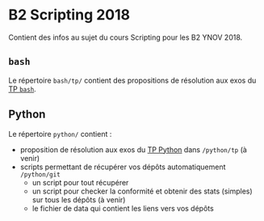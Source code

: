# B2 Scripting 2018

Contient des infos au sujet du cours Scripting pour les B2 YNOV 2018.

## `bash`

Le répertoire `bash/tp/` contient des propositions de résolution aux exos du [TP `bash`](https://gist.github.com/It4lik/db4e7cdf2d6fbc959f3e3511b3feaf21).

## Python

Le répertoire `python/` contient :
* proposition de résolution aux exos du [TP Python](https://gist.github.com/It4lik/7ead62275e5059eb5e7da30117c251f5) dans `/python/tp` (à venir)
* scripts permettant de récupérer vos dépôts automatiquement `/python/git`
  * un script pour tout récupérer
  * un script pour checker la conformité et obtenir des stats (simples) sur tous les dépôts (à venir)
  * le fichier de data qui contient les liens vers vos dépôts

